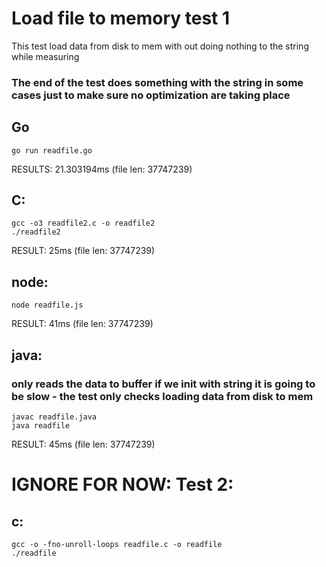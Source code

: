 # Load file to memory test 1

This test load data from disk to mem with out doing nothing to the string while measuring

### The end of the test does something with the string in some cases just to make sure no optimization are taking place

## Go

    go run readfile.go

RESULTS: 21.303194ms
(file len: 37747239)

## C:

    gcc -o3 readfile2.c -o readfile2
    ./readfile2

RESULT: 25ms
(file len: 37747239)

## node:

    node readfile.js

RESULT: 41ms
(file len: 37747239)

## java:

### only reads the data to buffer if we init with string it is going to be slow - the test only checks loading data from disk to mem

    javac readfile.java
    java readfile

RESULT: 45ms
(file len: 37747239)

# IGNORE FOR NOW: Test 2:

## c:

    gcc -o -fno-unroll-loops readfile.c -o readfile
    ./readfile
